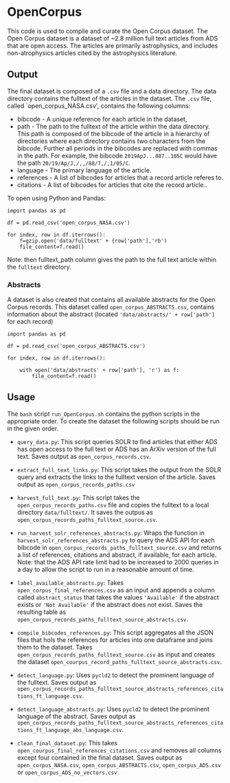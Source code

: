 # OpenCorpus

This code is used to compile and curate the Open Corpus dataset.  The Open Corpus dataset is a dataset of ~2.8 million full text articles from ADS that are open access.  The articles are primarily astrophysics, and includes non-atrophysics articles cited by the astrophysics literature.


## Output

The final dataset is composed of a `.csv` file and a data directory. The data directory contains the fulltext of the articles in the dataset.  The `.csv` file, called `open_corpus_NASA.csv', contains the following columns: 
* bibcode - A unique reference for each article in the dataset,
* path - The path to the fulltext of the article within the data directory. This path is composed of the bibcode of the article in a hierarchy of directories where each directory contains two characters from the bibcode.  Further all periods in the bibcodes are replaced with commas in the path.  For example, the bibcode `2019ApJ...887..105C` would have the path `20/19/Ap/J,/,,/88/7,/,1/05/C`.
* language - The primary language of the article.
* references - A list of bibcodes for articles that a record article referes to.
* citations - A list of bibcodes for articles that cite the record article..

To open using Python and Pandas:

```
import pandas as pd

df = pd.read_csv('open_corpus_NASA.csv')

for index, row in df.iterrows():
    f=gzip.open('data/fulltext' + {row['path'],'rb')
    file_content=f.read()
```

Note: then fulltext_path column gives the path to the full text article within the `fulltext` directory.

### Abstracts

A dataset is also created that contains all available abstracts for the
 Open Corpus records.  This dataset called `open_corpus_ABSTRACTS.csv`, contains
 information about the abstract (located `'data/abstracts/' + row['path']` for each record)

```
import pandas as pd

df = pd.read_csv('open_corpus_ABSTRACTS.csv')

for index, row in df.iterrows():

    with open('data/abstracts' + row['path'], 'r') as f:
        file_content=f.read()
```

## Usage

The `bash` script `run_OpenCorpus.sh` contains the python scripts in the appropriate order.
To create the dataset the following scripts should be run in the given order.

* `query_data.py`: This script queries SOLR to find articles that either ADS has open access to the full text or ADS has an ArXiv version of the full text. Saves output as `open_corpus_records.csv`.

* `extract_full_text_links.py`: This script takes the output from the SOLR query and extracts the links to the fulltext version of the article.  Saves output as `open_corpus_records_paths.csv`

* `harvest_full_text.py`: This script takes the `open_corpus_records_paths.csv` file and copies the fulltext to a local directory `data/fulltext/`.  It saves the outpus as `open_corpus_records_paths_fulltext_source.csv`.

* `run_harvest_solr_references_abstracts.py`: Wraps the function in `harvest_solr_references_abstracts.py` to query the ADS API for each bibcode in `open_corpus_records_paths_fulltext_source.csv` and returns a list of references, citations and abstract, if available, for each article.  Note: that the ADS API rate limit had to be increased to 2000 queries in a day to allow the script to run in a reasonable amount of time.  

* `label_available_abstracts.py`: Takes `open_corpus_final_references.csv` as an input and appends a column called `abstract_status` that takes the values `'Available'` if the abstract exists or `'Not Available'` if the abstract does not exist.  Saves the resulting table as `open_corpus_records_paths_fulltext_source_abstracts.csv`.

* `compile_bibcodes_references.py`: This script aggregates all the JSON files that hols the references for articles into one dataframe and joins them to the dataset. Takes `open_corpus_records_paths_fulltext_source.csv` as input and creates the dataset `open_courpus_record_paths_fulltext_source_abstracts.csv`.

* `detect_language.py`: Uses `pycld2` to detect the prominent language of the fulltext.  Saves output as `open_corpus_records_paths_fulltext_source_abstracts_references_citations_ft_language.csv`.

* `detect_language_abstracts.py`: Uses `pycld2` to detect the prominent language of the abstract.  Saves output as `open_corpus_records_paths_fulltext_source_abstracts_references_citations_ft_language_abs_language.csv`.

* `clean_final_dataset.py`: This takes `open_courpus_final_references_citations.csv` and removes all columns except four contained in the final dataset.  Saves output as `open_corpus_NASA.csv`, `open_corpus_ABSTRACTS.csv`, `open_corpus_ADS.csv` or `open_corpus_ADS_no_vectors.csv`


